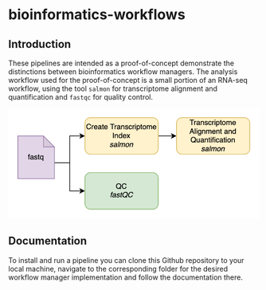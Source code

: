 # bioinformatics-workflows

## Introduction
These pipelines are intended as a proof-of-concept demonstrate the distinctions between bioinformatics workflow managers.
The analysis workflow used for the proof-of-concept is a small portion of an RNA-seq workflow, using the tool `salmon` for transcriptome alignment and quantification and `fastqc` for quality control.

![](docs/imgs/review_poc.png?raw=true)

## Documentation
To install and run a pipeline you can clone this Github repository to your local machine, navigate to the corresponding folder for the desired workflow manager implementation and follow the documentation there.
